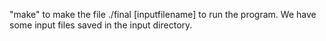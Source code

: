 "make" to make the file
./final [inputfilename] to run the program. We have some input files saved in the input directory.
